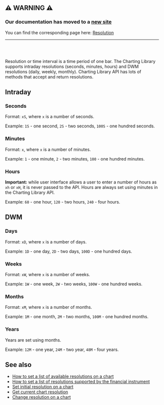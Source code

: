 ## :warning: WARNING :warning:

### Our documentation has moved to a [new site](https://www.tradingview.com/charting-library-docs/)

You can find the corresponding page here: [Resolution](https://www.tradingview.com/charting-library-docs/latest/core_concepts/Resolution)

---

<br/>
<br/>

Resolution or time interval is a time period of one bar. The Charting Library supports intraday resolutions (seconds, minutes, hours) and DWM resolutions (daily, weekly, monthly).
Charting Library API has lots of methods that accept and return resolutions.

## Intraday

### Seconds

Format: `xS`, where `x` is a number of seconds.

Example: `1S` - one second, `2S` - two seconds, `100S` - one hundred seconds.

### Minutes

Format: `x`, where `x` is a number of minutes.

Example: `1` - one minute, `2` - two minutes, `100` - one hundred minutes.

### Hours

**Important:** while user interface allows a user to enter a number of hours as `xh` or `xH`, it is never passed to the API. Hours are always set using minutes in the Charting Library API.

Example: `60` - one hour, `120` - two hours, `240` - four hours.

## DWM

### Days

Format: `xD`, where `x` is a number of days.

Example: `1D` - one day, `2D` - two days, `100D` - one hundred days.

### Weeks

Format: `xW`, where `x` is a number of weeks.

Example: `1W` - one week, `2W` - two weeks, `100W` - one hundred weeks.

### Months

Format: `xM`, where `x` is a number of months.

Example: `1M` - one month, `2M` - two months, `100M` - one hundred months.

### Years

Years are set using months.

Example: `12M` - one year, `24M` - two year, `48M` - four years.

## See also

* [How to set a list of available resolutions on a chart](JS-Api#supported_resolutions)
* [How to set a list of resolutions supported by the financial instrument](Symbology#supported_resolutions)
* [Set initial resolution on a chart](Widget-Constructor#symbol-interval)
* [Get current chart resolution](Chart-Methods#resolution)
* [Change resolution on a chart](Chart-Methods#setresolutionresolution-callback)
